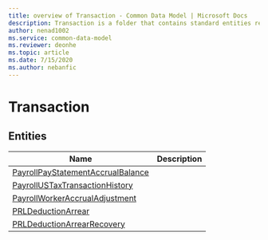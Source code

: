 ```yaml
---
title: overview of Transaction - Common Data Model | Microsoft Docs
description: Transaction is a folder that contains standard entities related to the Common Data Model.
author: nenad1002
ms.service: common-data-model
ms.reviewer: deonhe
ms.topic: article
ms.date: 7/15/2020
ms.author: nebanfic
---
```


# Transaction


## Entities

|Name|Description|
|---|---|
|[PayrollPayStatementAccrualBalance](PayrollPayStatementAccrualBalance.md)||
|[PayrollUSTaxTransactionHistory](PayrollUSTaxTransactionHistory.md)||
|[PayrollWorkerAccrualAdjustment](PayrollWorkerAccrualAdjustment.md)||
|[PRLDeductionArrear](PRLDeductionArrear.md)||
|[PRLDeductionArrearRecovery](PRLDeductionArrearRecovery.md)||
